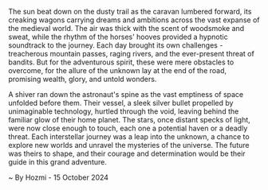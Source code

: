 
The sun beat down on the dusty trail as the caravan lumbered forward, its creaking wagons carrying dreams and ambitions across the vast expanse of the medieval world. The air was thick with the scent of woodsmoke and sweat, while the rhythm of the horses' hooves provided a hypnotic soundtrack to the journey. Each day brought its own challenges - treacherous mountain passes, raging rivers, and the ever-present threat of bandits. But for the adventurous spirit, these were mere obstacles to overcome, for the allure of the unknown lay at the end of the road, promising wealth, glory, and untold wonders.

A shiver ran down the astronaut's spine as the vast emptiness of space unfolded before them. Their vessel, a sleek silver bullet propelled by unimaginable technology, hurtled through the void, leaving behind the familiar glow of their home planet. The stars, once distant specks of light, were now close enough to touch, each one a potential haven or a deadly threat. Each interstellar journey was a leap into the unknown, a chance to explore new worlds and unravel the mysteries of the universe. The future was theirs to shape, and their courage and determination would be their guide in this grand adventure. 

~ By Hozmi - 15 October 2024
